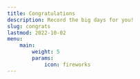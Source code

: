 ```yaml
---
title: Congratulations
description: Record the big days for you!
slug: congrats
lastmod: 2022-10-02
menu:
    main:
        weight: 5
        params: 
            icon: fireworks
---
```


<script type="text/javascript" src="/congrats.js"></script>
